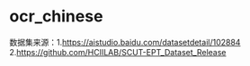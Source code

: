 # ocr_chinese
数据集来源：1.https://aistudio.baidu.com/datasetdetail/102884 2.https://github.com/HCIILAB/SCUT-EPT_Dataset_Release
